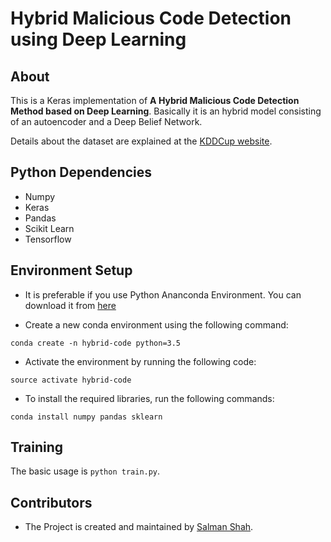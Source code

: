 # Hybrid Malicious Code Detection using Deep Learning

## About

This is a Keras implementation of **A Hybrid Malicious Code Detection Method based on Deep
Learning**. Basically it is an hybrid model consisting of an autoencoder and a Deep Belief Network. 

Details about the dataset are explained at the [KDDCup website](http://kdd.ics.uci.edu/databases/kddcup99/kddcup99.html).

## Python Dependencies

* Numpy
* Keras
* Pandas
* Scikit Learn
* Tensorflow

## Environment Setup

* It is preferable if you use Python Ananconda Environment. You can download it from [here](https://www.anaconda.com/download/#linux)

* Create a new conda environment using the following command:
```
conda create -n hybrid-code python=3.5
```

* Activate the environment by running the following code:
```
source activate hybrid-code
```

* To install the required libraries, run the following commands:
```
conda install numpy pandas sklearn
```

## Training

The basic usage is `python train.py`.

## Contributors
* The Project is created and maintained by [Salman Shah](https://github.com/salman-bhai).